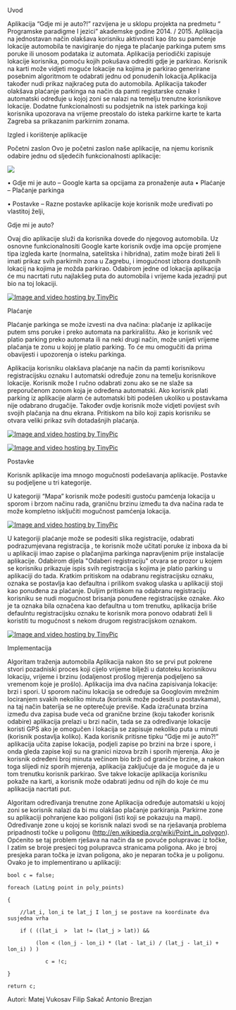 Uvod

Aplikacija “Gdje mi je auto?!” razvijena je u sklopu projekta na predmetu “ Programske paradigme I jezici” akademske godine 2014. / 2015. Aplikacija na jednostavan način olakšava korisniku aktivnosti kao što su pamćenje lokacije automobila te navigiranje do njega te plaćanje parkinga putem sms poruke ili unosom podataka iz automata. Aplikacija periodički zapisuje lokacije korisnika, pomoću kojih pokušava odrediti gdje je parkirao. Korisnik na karti može vidjeti moguće lokacije na kojima je parkirao generirane posebnim algoritmom te odabrati jednu od  ponudenih lokacija.Aplikacija također nudi prikaz najkraćeg puta do automobila. Aplikacija također olakšava plaćanje parkinga na način da pamti registarske oznake I automatski određuje u kojoj zoni se nalazi na temelju trenutne korisnikove lokacije. Dodatne funkcionalnosti su podsjetnik na istek parkinga koji korisnika upozorava na vrijeme preostalo do isteka parkirne karte te karta Zagreba sa prikazanim parkirnim zonama.

Izgled i korištenje aplikacije

Početni zaslon
Ovo je početni zaslon naše aplikacije, na njemu korisnik odabire jednu od sljedećih funkcionalnosti aplikacije:

<a href="http://tinypic.com?ref=dqrvbq" target="_blank" height="15px" width="5px"><img src="http://i61.tinypic.com/dqrvbq.jpg" border="0" ></a>

•	Gdje mi je auto – Google karta sa opcijama za pronaženje auta
•	Plaćanje – Plačanje parkinga

•	Postavke – Razne postavke aplikacije koje korisnik može 
                   uređivati po vlastitoj želji,




Gdje mi je auto?

Ovaj dio aplikacije služi da korisnika dovede do njegovog automobila. Uz osnovne funkcionalnositi Google karte korisnik ovdje ima opcije promjene tipa izgleda karte (normalna, satelitska i hibridna), zatim može birati želi li imati prikaz svih parkirnih zona u Zagrebu, i imogućnost izbora dostupnih lokacij na kojima je možda parkirao. Odabirom jedne od lokacija aplikacija će mu nacrtati rutu najlakšeg puta do automobila i vrijeme kada jezadnji put bio na toj lokaciji.

<a href="http://tinypic.com?ref=xpt35w" target="_blank"><img src="http://i60.tinypic.com/xpt35w.png" border="0" alt="Image and video hosting by TinyPic"></a>





Plaćanje

Plaćanje parkinga se može izvesti na dva načina: plačanje iz aplikacije putem sms poruke i preko automata na parkiralištu. Ako je korisnik već platio parking preko automata ili na neki drugi način, može unijeti vrijeme plačanja te zonu u kojoj je platio parking. To će mu omogučiti da prima obavijesti i upozorenja o isteku parkinga. 	

Aplikacija korisniku olakšava plaćanje na način da pamti korisnikovu registracijsku oznaku I automatski određuje zonu na temelju korisnikove lokacije. Korisnik može I ručno odabrati zonu ako se ne slaže sa preporučenom zonom koja je određena automatski. Ako korisnik plati parking iz aplikacije alarm će automatski biti podešen ukoliko u postavkama nije odabrano drugačije. Također ovdje korisnik može vidjeti povijest svih svojih plačanja na dnu ekrana. Pritiskom na bilo koji zapis korisniku se otvara veliki prikaz svih dotadašnjih plaćanja.

<a href="http://tinypic.com?ref=21ovw61" target="_blank"><img src="http://i58.tinypic.com/21ovw61.jpg" border="0" alt="Image and video hosting by TinyPic"></a>

<a href="http://tinypic.com?ref=154zgvc" target="_blank"><img src="http://i59.tinypic.com/154zgvc.jpg" border="0" alt="Image and video hosting by TinyPic"></a>




Postavke

  Korisnik aplikacije ima mnogo mogučnosti podešavanja   aplikacije. Postavke su podjeljene u tri kategorije. 

U kategoriji “Mapa” korisnik može podesiti gustoću pamćenja lokacija u sporom i brzom načinu rada, graničnu brzinu između ta dva načina rada te može kompletno isključiti mogučnost pamćenja lokacija.

<a href="http://tinypic.com?ref=14alf02" target="_blank"><img src="http://i57.tinypic.com/14alf02.jpg" border="0" alt="Image and video hosting by TinyPic"></a>

 U kategoriji plaćanje može se podesiti slika registracije,  odabrati podrazumjevana registracija , te korisnik može učitati poruke iz inboxa da bi u aplikaciji imao zapise o plačanjima parkinga napravljenim prije instalacije aplikacije. Odabirom dijela "Odaberi registraciju" otvara se prozor u kojem se korisniku prikazuje ispis svih registracija s kojima je platio parking u aplikaciji do tada. Kratkim pritiskom na odabranu registracijsku oznaku, oznaka se postavlja kao defaultna i prilikom svakog ulaska u aplikaciji stoji kao ponuđena za plaćanje. Duljim pritiskom na odabranu registraciju korisniku se nudi mogućnost brisanja ponuđene registracijske oznake. Ako je ta oznaka bila označena kao defaultna u tom trenutku, aplikacija briše defaulntu registracijsku oznaku te korisnik mora ponovo odabrati želi li koristiti tu mogućnost s nekom drugom registracijskom oznakom.
 
 <a href="http://tinypic.com?ref=mue7sz" target="_blank"><img src="http://i57.tinypic.com/mue7sz.jpg" border="0" alt="Image and video hosting by TinyPic"></a>


Implementacija

Algoritam traženja automobila
Aplikacija nakon što se prvi put pokrene stvori pozadniski proces koji cijelo vrijeme bilježi u datoteku korisnikovu lokaciju, vrijeme i brzinu (odaljenost prošlog mjerenja podjeljeno sa vremenom koje je prošlo). Aplikacija ima dva načina zapisivanja lokacije: brzi i spori. U sporom načinu lokacija se određuje sa Googlovim mrežnim lociranjem svakih nekoliko minuta (korisnik može podesiti u postavkama), na taj način baterija se ne opterečuje previše. Kada izračunata brzina između dva zapisa bude veća od granične brzine (koju također korisnik odabire) aplikacija prelazi u brzi način, tada se za određivanje lokacije koristi GPS ako je omogučen i lokacija se zapisuje nekoliko puta u minuti (korisnik postavlja koliko). Kada korisnik pritisne tipku “Gdje mi je auto?!” aplikacija učita zapise lokacija, podjeli zapise po brzini na brze i spore, i onda gleda zapise koji su na granici nizova brzih i sporih mjerenja. Ako je korisnik određeni broj minuta večinom bio brži od granične brzine, a nakon toga slijedi niz sporih mjerenja, aplikacija zaključuje da je moguće da je u tom trenutku korisnik parkirao. Sve takve lokacije aplikacija korisniku pokaže na karti, a korisnik može odabrati jednu od njih do koje će mu aplikacija nacrtati put.

Algoritam određivanja trenutne zone
Aplikacija određuje automatski u kojoj zoni se korisnik nalazi da bi mu olakšao plačanje parkiranja. Parkirne zone su aplikaciji pohranjene kao poligoni (isti koji se pokazuju na mapi). Određivanje zone u kojoj se korisnik nalazi svodi se na rješavanja problema pripadnosti točke u poligonu (http://en.wikipedia.org/wiki/Point_in_polygon). Općenito se taj problem rješava na način da se povuće polupravac iz točke, I zatim se broje presjeci tog polupravca stranicama poligona. Ako je broj presjeka paran točka je izvan poligona, ako je neparan točka je u poligonu. Ovako je to implementirano u aplikaciji:
	
	bool c = false;

	foreach (LatLng point in poly_points)

	{

		//lat_i, lon_i te lat_j I lon_j se postave na koordinate dva susjedna vrha
 
		if ( ((lat_i  >  lat != (lat_j > lat)) &&

	 	     (lon < (lon_j - lon_i) * (lat - lat_i) / (lat_j - lat_i) + lon_i) ) )

				c = !c;
		
	}

	return c;

Autori:
Matej Vukosav
Filip Sakač
Antonio Brezjan







